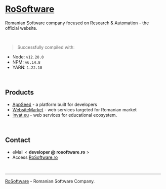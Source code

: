 # [RoSoftware](https://rosoftware.ro/)

Romanian Software company focused on Research & Automation  - the official website. 

<br />

> Successfully compiled with: 

- Node: `v12.20.0`
- NPM: `v6.14.8`
- YARN: `1.22.18`

<br />

## Products

- [AppSeed](https://appseed.us) - a platform built for developers
- [WebsiteMarket](https://websitemarket.ro) - web services targeted for Romanian market
- [Invat.eu](https://invat.eu) - web services for educational ecosystem. 

<br />

## Contact

- eMail < **developer @ rosoftware.ro** > 
- Access [RoSoftware.ro](https://rosoftware.ro) 

<br />

---
[RoSoftware](https://rosoftware.ro/) - Romanian Software Company. 
